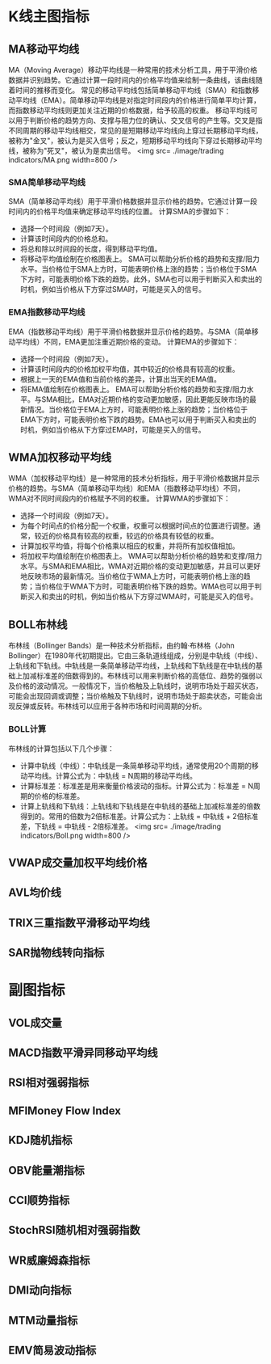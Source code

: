 # K线主图指标
## MA移动平均线
MA（Moving Average）移动平均线是一种常用的技术分析工具，用于平滑价格数据并识别趋势。它通过计算一段时间内的价格平均值来绘制一条曲线，该曲线随着时间的推移而变化。
常见的移动平均线包括简单移动平均线（SMA）和指数移动平均线（EMA）。简单移动平均线是对指定时间段内的价格进行简单平均计算，而指数移动平均线则更加关注近期的价格数据，给予较高的权重。
移动平均线可以用于判断价格的趋势方向、支撑与阻力位的确认、交叉信号的产生等。交叉是指不同周期的移动平均线相交，常见的是短期移动平均线向上穿过长期移动平均线，被称为"金叉"，被认为是买入信号；反之，短期移动平均线向下穿过长期移动平均线，被称为"死叉"，被认为是卖出信号。
<img src= ./image/trading indicators/MA.png width=800 />

### SMA简单移动平均线
SMA（简单移动平均线）用于平滑价格数据并显示价格的趋势。它通过计算一段时间内的价格平均值来确定移动平均线的位置。
计算SMA的步骤如下：
* 选择一个时间段（例如7天）。
* 计算该时间段内的价格总和。
* 将总和除以时间段的长度，得到移动平均值。
* 将移动平均值绘制在价格图表上。
SMA可以帮助分析价格的趋势和支撑/阻力水平。当价格位于SMA上方时，可能表明价格上涨的趋势；当价格位于SMA下方时，可能表明价格下跌的趋势。此外，SMA也可以用于判断买入和卖出的时机，例如当价格从下方穿过SMA时，可能是买入的信号。

### EMA指数移动平均线
EMA（指数移动平均线）用于平滑价格数据并显示价格的趋势。与SMA（简单移动平均线）不同，EMA更加注重近期价格的变动。
计算EMA的步骤如下：
* 选择一个时间段（例如7天）。
* 计算该时间段内的价格加权平均值，其中较近的价格具有较高的权重。
* 根据上一天的EMA值和当前价格的差异，计算出当天的EMA值。
* 将EMA值绘制在价格图表上。
EMA可以帮助分析价格的趋势和支撑/阻力水平。与SMA相比，EMA对近期价格的变动更加敏感，因此更能反映市场的最新情况。当价格位于EMA上方时，可能表明价格上涨的趋势；当价格位于EMA下方时，可能表明价格下跌的趋势。EMA也可以用于判断买入和卖出的时机，例如当价格从下方穿过EMA时，可能是买入的信号。

## WMA加权移动平均线
WMA（加权移动平均线）是一种常用的技术分析指标，用于平滑价格数据并显示价格的趋势。与SMA（简单移动平均线）和EMA（指数移动平均线）不同，WMA对不同时间段内的价格赋予不同的权重。
计算WMA的步骤如下：
* 选择一个时间段（例如7天）。
* 为每个时间点的价格分配一个权重，权重可以根据时间点的位置进行调整。通常，较近的价格具有较高的权重，较远的价格具有较低的权重。
* 计算加权平均值，将每个价格乘以相应的权重，并将所有加权值相加。
* 将加权平均值绘制在价格图表上。
WMA可以帮助分析价格的趋势和支撑/阻力水平。与SMA和EMA相比，WMA对近期价格的变动更加敏感，并且可以更好地反映市场的最新情况。当价格位于WMA上方时，可能表明价格上涨的趋势；当价格位于WMA下方时，可能表明价格下跌的趋势。WMA也可以用于判断买入和卖出的时机，例如当价格从下方穿过WMA时，可能是买入的信号。

## BOLL布林线
布林线（Bollinger Bands）是一种技术分析指标，由约翰·布林格（John Bollinger）在1980年代初期提出。它由三条轨道线组成，分别是中轨线（中线）、上轨线和下轨线。中轨线是一条简单移动平均线，上轨线和下轨线是在中轨线的基础上加减标准差的倍数得到的。布林线可以用来判断价格的高低位、趋势的强弱以及价格的波动情况。一般情况下，当价格触及上轨线时，说明市场处于超买状态，可能会出现回调或调整；当价格触及下轨线时，说明市场处于超卖状态，可能会出现反弹或反转。布林线可以应用于各种市场和时间周期的分析。
### BOLL计算
布林线的计算包括以下几个步骤：
* 计算中轨线（中线）：中轨线是一条简单移动平均线，通常使用20个周期的移动平均线。计算公式为：中轨线 = N周期的移动平均线。
* 计算标准差：标准差是用来衡量价格波动的指标。计算公式为：标准差 = N周期的价格的标准差。
* 计算上轨线和下轨线：上轨线和下轨线是在中轨线的基础上加减标准差的倍数得到的。常用的倍数为2倍标准差。计算公式为：上轨线 = 中轨线 + 2倍标准差，下轨线 = 中轨线 - 2倍标准差。
<img src= ./image/trading indicators/Boll.png width=800 />

## VWAP成交量加权平均线价格
## AVL均价线
## TRIX三重指数平滑移动平均线
## SAR抛物线转向指标
# 副图指标
## VOL成交量
## MACD指数平滑异同移动平均线
## RSI相对强弱指标
## MFIMoney Flow Index
## KDJ随机指标
## OBV能量潮指标
## CCI顺势指标
## StochRSI随机相对强弱指数
## WR威廉姆森指标
## DMI动向指标
## MTM动量指标
## EMV简易波动指标